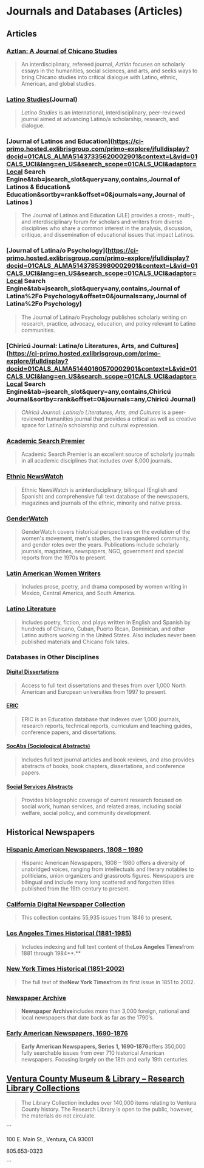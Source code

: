 # Journals and Databases \(Articles\)

## Articles

### [Aztlan: A Journal of Chicano Studies](http://www.ingentaconnect.com.summit.csuci.edu:2048/content/csrc/aztlan)

> An interdisciplinary, refereed journal, _Aztlán_ focuses on scholarly essays in the humanities, social sciences, and arts, and seeks ways to bring Chicano studies into critical dialogue with Latino, ethnic, American, and global studies.

### [Latino Studies](http://search.proquest.com.summit.csuci.edu:2048/publication/43954)\(Journal\)

> _Latino Studies_ is an international, interdisciplinary, peer-reviewed journal aimed at advancing Latino/a scholarship, research, and dialogue.

### [Journal of Latinos and Education](https://ci-primo.hosted.exlibrisgroup.com/primo-explore/jfulldisplay?docid=01CALS_ALMA51437335620002901&context=L&vid=01CALS_UCI&lang=en_US&search_scope=01CALS_UCI&adaptor=Local Search Engine&tab=jsearch_slot&query=any,contains,Journal of Latinos & Education& Education&sortby=rank&offset=0&journals=any,Journal of Latinos )

> The Journal of Latinos and Education \(JLE\) provides a cross-, multi-, and interdisciplinary forum for scholars and writers from diverse disciplines who share a common interest in the analysis, discussion, critique, and dissemination of educational issues that impact Latinos.

### [Journal of Latina/o Psychology](https://ci-primo.hosted.exlibrisgroup.com/primo-explore/jfulldisplay?docid=01CALS_ALMA51437853980002901&context=L&vid=01CALS_UCI&lang=en_US&search_scope=01CALS_UCI&adaptor=Local Search Engine&tab=jsearch_slot&query=any,contains,Journal of Latina%2Fo Psychology&offset=0&journals=any,Journal of Latina%2Fo Psychology)

> The Journal of Latina/o Psychology publishes scholarly writing on research, practice, advocacy, education, and policy relevant to Latino communities.

### [Chiricú Journal: Latina/o Literatures, Arts, and Cultures](https://ci-primo.hosted.exlibrisgroup.com/primo-explore/jfulldisplay?docid=01CALS_ALMA51440160570002901&context=L&vid=01CALS_UCI&lang=en_US&search_scope=01CALS_UCI&adaptor=Local Search Engine&tab=jsearch_slot&query=any,contains,Chiricú Journal&sortby=rank&offset=0&journals=any,Chiricú Journal)

> _Chiricú Journal: Latina/o Literatures, Arts, and Cultures_ is a peer-reviewed humanities journal that provides a critical as well as creative space for Latina/o scholarship and cultural expression.

### [Academic Search Premier](http://summit.csuci.edu:2048/login?url=http://search.ebscohost.com/login.aspx?authtype=ip,uid&profile=ehost&defaultdb=aph)

> Academic Search Premier is an excellent source of scholarly journals in all academic disciplines that includes over 8,000 journals.

### [Ethnic NewsWatch](http://summit.csuci.edu:2048/login?url=http://proquest.umi.com/pqdweb?RQT=306&TS=1058457987&DBId=14398#sform)

> Ethnic NewsWatch is aninterdisciplinary, bilingual \(English and Spanish\) and comprehensive full text database of the newspapers, magazines and journals of the ethnic, minority and native press.

### [GenderWatch](http://summit.csuci.edu:2048/login?url=http://proquest.umi.com/pqdweb?RQT=306&TS=1058457987&DBId=14397#sform)

> GenderWatch covers historical perspectives on the evolution of the women's movement, men's studies, the transgendered community, and gender roles over the years. Publications include scholarly journals, magazines, newspapers, NGO, government and special reports from the 1970s to present.

### [Latin American Women Writers](http://summit.csuci.edu:2048/login?url=http://lit.alexanderstreet.com/laww/)

> Includes prose, poetry, and drama composed by women writing in Mexico, Central America, and South America.

### [Latino Literature](http://summit.csuci.edu:2048/login?url=http://lit.alexanderstreet.com/lali/)

> Includes poetry, fiction, and plays written in English and Spanish by hundreds of Chicano, Cuban, Puerto Rican, Dominican, and other Latino authors working in the United States. Also includes never been published materials and Chicano folk tales.

### Databases in Other Disciplines

#### [Digital Dissertations](http://summit.csuci.edu:2048/login?url=http://proquest.umi.com/pqdweb?RQT=306&TS=1058457987&DBId=G647#sform)

> Access to full text dissertations and theses from over 1,000 North American and European universities from 1997 to present.

#### [ERIC](http://summit.csuci.edu:2048/login?url=http://search.ebscohost.com/login.aspx?authtype=ip,uid&profile=ehost&defaultdb=eric)

> ERIC is an Education database that indexes over 1,000 journals, research reports, technical reports, curriculum and teaching guides, conference papers, and dissertations.

#### [SocAbs \(Sociological Abstracts\)](http://summit.csuci.edu:2048/login?url=http://www.csa.com/htbin/dbrng.cgi?username=islands&access=islands25&db=socioabs-set-c)

> Includes full text journal articles and book reviews, and also provides abstracts of books, book chapters, dissertations, and conference papers.

#### [Social Services Abstracts](http://summit.csuci.edu:2048/login?url=http://www.csa.com/htbin/dbrng.cgi?username=islands&access=islands25&db=ssa-set-c)

> Provides bibliographic coverage of current research focused on social work, human services, and related areas, including social welfare, social policy, and community development.

## Historical Newspapers

### [Hispanic American Newspapers, 1808 – 1980](http://summit.csuci.edu:2048/login?url=http://infoweb.newsbank.com/?db=EANX&d_collections=EANASP)

> Hispanic American Newspapers, 1808 – 1980 offers a diversity of unabridged voices, ranging from intellectuals and literary notables to politicians, union organizers and grassroots figures. Newspapers are bilingual and include many long scattered and forgotten titles published from the 19th century to present.

### [California Digital Newspaper Collection](http://cdnc.ucr.edu/cdnc)

> This collection contains 55,935 issues from 1846 to present.

### [Los Angeles Times Historical \(1881-1985\)](http://summit.csuci.edu:2048/login?url=http://proquest.umi.com/pqdweb?RQT=306&TS=1058457987&DBId=6861#sform)

> Includes indexing and full text content of the**Los Angeles Times**from 1881 through 1984**.**

### [New York Times Historical \(1851-2002\)](http://summit.csuci.edu:2048/login?url=http://proquest.umi.com/pqdweb?RQT=306&TS=1058457987&DBId=6861#sform)

> The full text of the**New York Times**from its first issue in 1851 to 2002.

### [Newspaper Archive](http://summit.csuci.edu:2048/login?url=http://access.Newspaperarchive.com)

> **Newspaper Archive**includes more than 3,000 foreign, national and local newspapers that date back as far as the 1790’s.

### [Early American Newspapers, 1690-1876](http://summit.csuci.edu:2048/login?url=http://infoweb.newsbank.com/iw-search/we/HistArchive?p_product=EANX&p_action=timeframes&p_theme=ahnp&p_nbid=B56S50IJMTE4MTY4MTExNi42OTIxNTM6MToxMzoyMDkuMTI5LjExNS4y&p_clear_search=&s_search_type=timeframes&s_category=none&d_refprod=EANX&s_browseRef=)

> **Early American Newspapers, Series 1, 1690-1876**offers 350,000 fully searchable issues from over 710 historical American newspapers. Focusing largely on the 18th and early 19th centuries.

## [Ventura County Museum & Library – Research Library Collections](http://venturamuseum.org/research-library/)

> The Library Collection includes over 140,000 items relating to Ventura County history. The Research Library is open to the public, however, the materials do not circulate.

\`\`\`

100 E. Main St., Ventura, CA 93001

805.653-0323

\`\`\`

